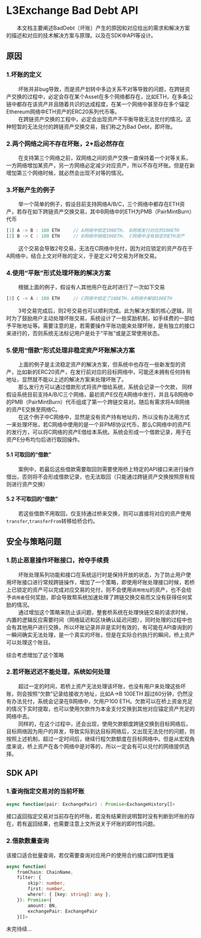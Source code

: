 # L3Exchange Bad Debt API
&ensp;&ensp;&ensp;&ensp;本文档主要阐述BadDebt（坏账）产生的原因和对应给出的需求和解决方案的描述和对应的技术解决方案与原理。以及在SDK中API等设计。

## 原因
### 1.坏账的定义
&ensp;&ensp;&ensp;&ensp;
坏账并非bug导致，而是资产划转中多边关系不对等导致的问题，在跨链资产交换的过程中，必定会存在某个Asset在多个网络都存在，比如ETH，在多条公链中都存在该资产并且随着共识的达成程度，在某一个网络中甚至存在多个锚定Ethereum网络中ETH资产的ERC20系列代币等。
<br>&ensp;&ensp;&ensp;&ensp;
在跨链资产交换的工程中，必定会出现资产不平衡导致无法兑付的情况。这种短暂的无法兑付的跨链资产交换交易，我们称之为Bad Debt，即坏账。

### 2.两个网络之间不存在坏账，2+后必然存在
&ensp;&ensp;&ensp;&ensp;
在支持第三个网络之前，双网络之间的资产交换一直保持着一个对等关系，一方网络增加某资产，另一方网络必定减少对应资产，所以不存在坏账。但是在新增加第三个网络时候，就必然会出现不对等的情况。

### 3.坏账产生的例子
&ensp;&ensp;&ensp;&ensp;
举一个简单的例子，假设目前支持网络A/B/C，三个网络中都存在ETH资产，若存在如下跨链资产交换交易，其中B网络中的ETH为PMB（PairMintBurn）代币

```js
[1] A -> B : 100 ETH     // A网络中锁定100ETH， B网络发行对应的100ETH
[2] B -> C : 100 ETH     // B网络中销毁100ETH， C网络中没有锁定的ETH资产
```
&ensp;&ensp;&ensp;&ensp;
这个交易会导致2号交易，无法在C网络中兑付，因为对应锁定的资产存在于A网络中，结合上文对坏账的定义，于是定义2号交易为坏账交易。

### 4.使用“平账”形式处理坏账的解决方案
&ensp;&ensp;&ensp;&ensp;
根据上面的例子，假设有人其他用户在此时进行了一次如下交易

```js
[3] C -> A : 100 ETH     // C网络中锁定了100ETH，A网络中解锁100ETH
```
&ensp;&ensp;&ensp;&ensp;
3号交易完成后，则2号交易也可以顺利完成。此为解决方案的核心逻辑，同时为了鼓励用户主动处理坏账交易，系统设计了一些奖励机制，如手续费的一部给予平账地址等。需要注意的是，若需要操作平账功能来处理坏账，是有独立的接口来进行的，否则系统无法标记用户是处于“平账”或是正常使用状态。

### 5.使用“借款”形式处理非稳定资产坏账解决方案
&ensp;&ensp;&ensp;&ensp;
上面的例子是主流稳定资产的解决方案，但系统中也存在一些新发型的资产，比如新的ERC20资产，在发行前对应的目标网络中，可能还未拥有任何持有地址，显然就不能以上述的解决方案来处理坏账了。
<br>&ensp;&ensp;&ensp;&ensp;
那么发行方可以通过借款形式将资产借给系统，系统会记录一个欠款，
同样假设系统目前支持A/B/C三个网络，最初资产E仅在A网络中发行，并且与B网络中的PMB（PairMintBurn）代币组成了第一个跨链交易对。随后有需求将A/B网络的资产E交换至网络C。
<br>&ensp;&ensp;&ensp;&ensp;
在这个例子中C网络中，显然是没有资产持有地址的，所以没有办法用方式一来处理坏账，若C网络中使用的是一个非PMB协议代币，那么C网络中的资产E的发行方，可以将C网络的资产E借给本系统。系统会形成一个借款记录，用于在资产E分布均匀后进行取回操作。

#### 5.1 可取回的“借款”
&ensp;&ensp;&ensp;&ensp;
案例中，若最后这些借款需要取回则需要使用桥上特定的API接口来进行操作借出，否则将不会形成借款记录，也无法取回（只能通过跨链资产交换按照原有规则进行资产交换）

#### 5.2 不可取回的“借款”
&ensp;&ensp;&ensp;&ensp;
若这些借款不用取回，仅支持通过桥来交换，则可以直接将对应的资产使用`transfer`,`transferFrom`转移给桥合约。


## 安全与策略问题

### 1.防止恶意操作坏账接口，抢夺手续费
&ensp;&ensp;&ensp;&ensp;
坏账处理系列功能和接口在系统运行时是保持开放的状态，为了防止用户使用坏账接口进行常规跨链操作，增加了一个策略，即使用坏账处理接口时候，若桥上已锁定的资产可以完成对应交易的兑付，则不会使用`调用地址`的资产，也不会给予`调用者`任何奖励，即会导致帮系统加速处理了跨链交换交易而又没有获得任何奖励的情况。
<br>&ensp;&ensp;&ensp;&ensp;
通过增加这个策略来防止该问题，整套桥系统在处理快链交易的请求时候，内置的逻辑反应需要时间（网络延迟和区块确认延迟问题），同时处理的过程中也会有其他用户进行交换，所以坏账记录并非是实时有效的，有可能在API查询到的一瞬间确实无法处理，是一个真实的坏账，但是在实际合约执行的瞬间，桥上资产可以处理这个账目。

综合考虑增加了这个策略

### 2.若坏账迟迟不能处理，系统如何处理
&ensp;&ensp;&ensp;&ensp;
超过一定的时间，若桥上资产无法处理该坏账，也没有用户来处理这些坏账，则会按照“欠款”记录给接收方地址，比如A->B 100ETH 超过60分钟，仍然没有办法兑付，系统会记录在B网络中，欠用户100 ETH。欠款可以在桥上资金充足的情况下实时提取，也可以使用欠款作为本金支付交换到其他对应锚定资产充足的网络中去。
<br>&ensp;&ensp;&ensp;&ensp;
同样的，在这个过程中，还会出现，使用欠款额度跨链交换到目标网络后，目标网络因为用户的并发，导致实际到达目标网络后，又出现无法兑付的问题，则按照上述机制，超过一定时间后，继续行程欠款额度在目标网络中。但是从宏观角度来说，桥上资产在各个网络中是对等的，所以一定会有可以兑付的网络提供选择。


## SDK API

### 1.查询指定交易对的当前坏账

```typescript
async function(pair: ExchangePair) : Promise<ExchangeHistory[]>
```

接口返回指定交易对当前存在的坏账，若没有结果则说明暂时没有判断到坏账的存在，若有返回结果，也需要注意上文所说关于坏账的即时性问题。


### 2.借款数量查询

该接口适合批量查询，若仅需要查询对应用户的使用合约接口即时性更强

```typescript
async function(
    fromChain: ChainName, 
    filter: {
        skip?: number,
        first: number,
        where?: { [key: string]: any },
    }): Promise<{
        amount: BN,
        exchangePair: ExchangePair
    }[]>
```

未完待续...